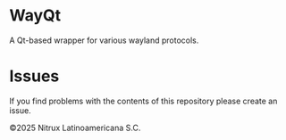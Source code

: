 # WayQt
A Qt-based wrapper for various wayland protocols.

# Issues
If you find problems with the contents of this repository please create an issue.

©2025 Nitrux Latinoamericana S.C.
